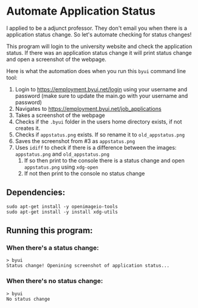 # Automate Application Status

I applied to be a adjunct professor. They don't email you when there is a application status change. So let's automate checking for status changes!

This program will login to the university website and check the application status. If there was an application status change it will print status change and open a screenshot of the webpage. 

Here is what the automation does when you run this `byui` command line tool:

1. Login to https://employment.byui.net/login using your username and password (make sure to update the main.go with your username and password)
2. Navigates to https://employment.byui.net/job_applications
3. Takes a screenshot of the webpage
4. Checks if the `.byui` folder in the users home directory exists, if not creates it.
5. Checks if `appstatus.png` exists. If so rename it to `old_appstatus.png`
6. Saves the screenshot from #3 as `appstatus.png`
7. Uses `idiff` to check if there is a difference between the images: `appstatus.png` and `old_appstatus.png`
    1.  If so then print to the console there is a status change and open `appstatus.png` using `xdg-open`
    2. If not then print to the console no status change

## Dependencies:
```
sudo apt-get install -y openimageio-tools
sudo apt-get install -y install xdg-utils
```

## Running this program:
### When there's a status change:
```
> byui
Status change! Openining screenshot of application status...
```

### When there's no status change:
```
> byui
No status change
```